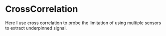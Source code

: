 # CrossCorrelation
Here I use cross correlation to probe the limitation of using multiple sensors to extract underpinned signal.
